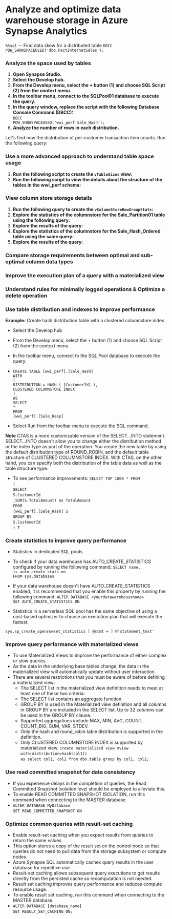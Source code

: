 
# Analyze and optimize data warehouse storage in Azure Synapse Analytics 

`%%sql`
 -- Find data skew for a distributed table
 `DBCC PDW_SHOWSPACEUSED('dbo.FactInternetSales');`
  
### Analyze the space used by tables
1. **Open Synapse Studio.**
2. **Select the Develop hub.**
3. **From the Develop menu, select the + button (1) and choose SQL Script (2) from the context menu.**
4. **In the toolbar menu, connect to the SQLPool01 database to execute the query.**
5. **In the query window, replace the script with the following Database Console Command (DBCC):**
  <br><code>DBCC PDW_SHOWSPACEUSED('wwi_perf.Sale_Hash');</code>
6. **Analyze the number of rows in each distribution.**
  
 Let's find now the distribution of per-customer transaction item counts. Run the following query: 
  
### Use a more advanced approach to understand table space usage
1. **Run the following script to create the `vTableSizes` view:**        
2. **Run the following script to view the details about the structure of the tables in the wwi_perf schema:**

### View column store storage details
1. **Run the following query to create the `vColumnStoreRowGroupStats`:**      
2. **Explore the statistics of the columnstore for the Sale_Partition01 table using the following query:**
3. **Explore the results of the query:**
4. **Explore the statistics of the columnstore for the Sale_Hash_Ordered table using the same query:**
5. **Explore the results of the query:**
  
### Compare storage requirements between optimal and sub-optimal column data types
 
### Improve the execution plan of a query with a materialized view
  
### Understand rules for minimally logged operations & Optimize a delete operation


### Use table distribution and indexes to improve performance

**Example:** Create hash distribution table with a clustered columnstore index

* Select the Develop hub 
* From the Develop menu, select the + button (1) and choose SQL Script (2) from the context menu.
* In the toolbar menu, connect to the SQL Pool database to execute the query.
* `CREATE TABLE [wwi_perf].[Sale_Hash]`<br>
`WITH`<br>
`(`<br>
   `DISTRIBUTION = HASH ( [CustomerId] ),`<br>
   `CLUSTERED COLUMNSTORE INDEX`<br>
`)`<br>
`AS`<br>
`SELECT`<br>
 `*`<br>
`FROM`<br>
   `[wwi_perf].[Sale_Heap]`<br>

* Select Run from the toolbar menu to execute the SQL command.

**Note** 
CTAS is a more customizable version of the SELECT...INTO statement. 
SELECT...INTO doesn't allow you to change either the distribution method or the index type as part of the operation. 
You create the new table by using the default distribution type of ROUND_ROBIN, and the default table structure of CLUSTERED COLUMNSTORE INDEX.
With CTAS, on the other hand, you can specify both the distribution of the table data as well as the table structure type.

*  To see performance improvements:
`SELECT TOP 1000 * FROM`<br>
`(`<br>
    `SELECT`<br>
        `S.CustomerId`<br>
        `,SUM(S.TotalAmount) as TotalAmount`<br>
    `FROM`<br>
        `[wwi_perf].[Sale_Hash] S`<br>
    `GROUP BY`<br>
        `S.CustomerId`<br>
`) T`<br>

### Create statistics to improve query performance
*  Statistics in dedicated SQL pools
*  To check if your data warehouse has AUTO_CREATE_STATISTICS configured by running the following command:
`SELECT name, is_auto_create_stats_on`<br>
`FROM sys.databases`<br>
*  If your data warehouse doesn't have AUTO_CREATE_STATISTICS enabled, it is recommended that you enable this property by running the following command:
`ALTER DATABASE <yourdatawarehousename>`<br>
`SET AUTO_CREATE_STATISTICS ON`<br>

* Statistics in a serverless SQL pool has the same objective of using a cost-based optimizer to choose an execution plan that will execute the fastest. 
 
`sys.sp_create_openrowset_statistics [ @stmt = ] N'statement_text'`

### Improve query performance with materialized views
*  To use Materialized Views to improve the performance of either complex or slow queries. 
*  As the data in the underlying base tables change, the data in the materialized view will automatically update without user interaction.
*  There are several restrictions that you must be aware of before defining a materialized view:
   *  The SELECT list in the materialized view definition needs to meet at least one of these two criteria:
   *  The SELECT list contains an aggregate function.
   *  GROUP BY is used in the Materialized view definition and all columns in GROUP BY are included in the SELECT list. Up to 32 columns can be used in the GROUP BY clause.
   *  Supported aggregations include MAX, MIN, AVG, COUNT, COUNT_BIG, SUM, VAR, STDEV.
   *  Only the hash and round_robin table distribution is supported in the definition.
   *  Only CLUSTERED COLUMNSTORE INDEX is supported by materialized view.
   `create materialized view mview`<br>
   `with(distribution=hash(col1))`<br>
   `as select col1, col2 from dbo.table group by col1, col2;`<br>
   
### Use read committed snapshot for data consistency
*  If you experience delays in the completion of queries, the Read Committed Snapshot Isolation level should be employed to alleviate this.
*  To enable READ COMMITTED SNAPSHOT ISOLATION, run this command when connecting to the MASTER database.
*  `ALTER DATABASE MyDatabase`<br>
   `SET READ_COMMITTED_SNAPSHOT ON`<br>
   
### Optimize common queries with result-set caching
*  Enable result-set caching when you expect results from queries to return the same values.
*  This option stores a copy of the result set on the control node so that queries do not need to pull data from the storage subsystem or compute nodes. 
*  Azure Synapse SQL automatically caches query results in the user database for repetitive use. 
*  Result-set caching allows subsequent query executions to get results directly from the persisted cache so recomputation is not needed. 
*  Result set caching improves query performance and reduces compute resource usage.
*  To enable result set caching, run this command when connecting to the MASTER database.
*  `ALTER DATABASE [database_name]`<br>
   `SET RESULT_SET_CACHING ON;`<br>
   
   
